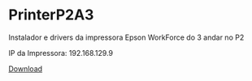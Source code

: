 # PrinterP2A3
Instalador e drivers da impressora Epson WorkForce do 3 andar no P2

IP da Impressora: 192.168.129.9

[Download](https://epson.com.br/Suporte/Impressoras/Impressoras-multifuncionais/Epson-WorkForce/Epson-WorkForce-Pro-WF-C878R/s/SPT_C11CH60201?review-filter=Windows+11)
